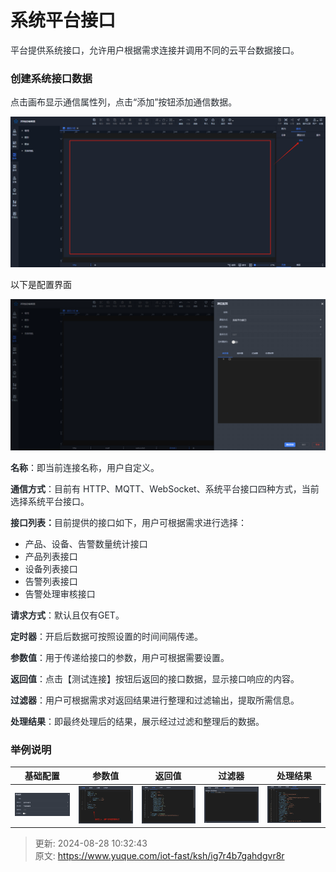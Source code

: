 # 系统平台接口

<font style="color:rgb(36, 41, 47);">平台提供系统接口，允许用户根据需求连接并调用不同的云平台数据接口。</font>

### 创建系统接口数据
<font style="color:rgb(36, 41, 47);">点击画布显示通信属性列，点击“添加”按钮添加通信数据。</font>

![1724752780425-609d1d0a-7dee-4424-b246-f1868ed7ff76.png](./img/6AU6WZRPMLnU41vN/1724752780425-609d1d0a-7dee-4424-b246-f1868ed7ff76-671864.png)

以下是配置界面

![1724811945646-477b0255-eccb-463b-9540-59ccacc63642.png](./img/6AU6WZRPMLnU41vN/1724811945646-477b0255-eccb-463b-9540-59ccacc63642-440624.png)

**<font style="color:rgb(36, 41, 47);">名称</font>**<font style="color:rgb(36, 41, 47);">：即当前连接名称，用户自定义。</font>

**<font style="color:rgb(36, 41, 47);">通信方式</font>**<font style="color:rgb(36, 41, 47);">：目前有 HTTP、MQTT、WebSocket、系统平台接口四种方式，当前选择系统平台接口。</font>

**<font style="color:rgb(36, 41, 47);">接口列表：</font>**<font style="color:rgb(36, 41, 47);">目前提供的接口如下，用户可根据需求进行选择：</font>

+ <font style="color:rgb(36, 41, 47);">产品、设备、告警数量统计接口</font>
+ <font style="color:rgb(36, 41, 47);">产品列表接口</font>
+ <font style="color:rgb(36, 41, 47);">设备列表接口</font>
+ <font style="color:rgb(36, 41, 47);">告警列表接口</font>
+ <font style="color:rgb(36, 41, 47);">告警处理审核接口</font>

**<font style="color:rgb(36, 41, 47);">请求方式</font>**<font style="color:rgb(36, 41, 47);">：默认且仅有GET。</font>

**<font style="color:rgb(36, 41, 47);">定时器</font>**<font style="color:rgb(36, 41, 47);">：开启后数据可按照设置的时间间隔传递。</font>

**<font style="color:rgb(36, 41, 47);">参数值</font>**<font style="color:rgb(36, 41, 47);">：用于传递给接口的参数，用户可根据需要设置。</font>

**<font style="color:rgb(36, 41, 47);">返回值</font>**<font style="color:rgb(36, 41, 47);">：点击【测试连接】按钮后返回的接口数据，显示接口响应的内容。</font>

**<font style="color:rgb(36, 41, 47);">过滤器</font>**<font style="color:rgb(36, 41, 47);">：用户可根据需求对返回结果进行整理和过滤输出，提取所需信息。</font>

**<font style="color:rgb(36, 41, 47);">处理结果</font>**<font style="color:rgb(36, 41, 47);">：即最终处理后的结果，展示经过过滤和整理后的数据。</font>

### 举例说明
| 基础配置 | 参数值 | 返回值 | 过滤器 | 处理结果 |
| --- | --- | --- | --- | --- |
| ![1724812243059-6a8d2ce9-3da8-43be-8e3b-9cdbf19659c6.png](./img/6AU6WZRPMLnU41vN/1724812243059-6a8d2ce9-3da8-43be-8e3b-9cdbf19659c6-322557.png) | ![1724812284294-dd6e86bf-265d-4af9-9a55-eb105d116e55.png](./img/6AU6WZRPMLnU41vN/1724812284294-dd6e86bf-265d-4af9-9a55-eb105d116e55-339781.png) | ![1724812301567-91a3303f-659e-4c21-8443-f959a21a6d52.png](./img/6AU6WZRPMLnU41vN/1724812301567-91a3303f-659e-4c21-8443-f959a21a6d52-764908.png) | ![1724812335019-ed14c8aa-2d90-4f52-ad89-d25718846f7a.png](./img/6AU6WZRPMLnU41vN/1724812335019-ed14c8aa-2d90-4f52-ad89-d25718846f7a-566236.png) | ![1724812353703-98bb0bf9-032b-43c1-bac0-8a44b4380654.png](./img/6AU6WZRPMLnU41vN/1724812353703-98bb0bf9-032b-43c1-bac0-8a44b4380654-678308.png) |




> 更新: 2024-08-28 10:32:43  
> 原文: <https://www.yuque.com/iot-fast/ksh/ig7r4b7gahdgvr8r>